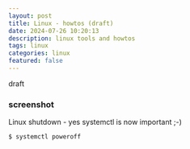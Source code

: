 ```yaml
---
layout: post
title: Linux - howtos (draft)
date: 2024-07-26 10:20:13
description: linux tools and howtos 
tags: linux
categories: linux
featured: false
---
```


draft

### screenshot

Linux shutdown - yes systemctl is now important ;-) 
````markup
$ systemctl poweroff
````



